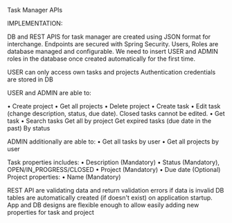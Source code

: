 Task Manager APIs


IMPLEMENTATION:

DB and REST APIS for task manager are created using JSON format for interchange.
Endpoints are secured with Spring Security. Users, Roles are database managed and configurable.
We need to insert USER and ADMIN roles in the database once created automatically for the first time. 

  USER can only access own tasks and projects
  Authentication credentials are stored in DB

USER and ADMIN are able to:

• Create project
• Get all projects
• Delete project
• Create task
• Edit task (change description, status, due date). Closed tasks cannot be edited.
• Get task
• Search tasks
   Get all by project
   Get expired tasks (due date in the past)
   By status
   
ADMIN additionally are able to:
• Get all tasks by user
• Get all projects by user

Task properties includes:
• Description (Mandatory)
• Status (Mandatory), OPEN/IN_PROGRESS/CLOSED
• Project (Mandatory)
• Due date (Optional)
Project properties:
• Name (Mandatory)

REST API are validating data and return validation errors if data is invalid
DB tables are automatically created (if doesn't exist) on application startup.
App and DB designs are flexible enough to allow easily adding new properties for task and 
project
